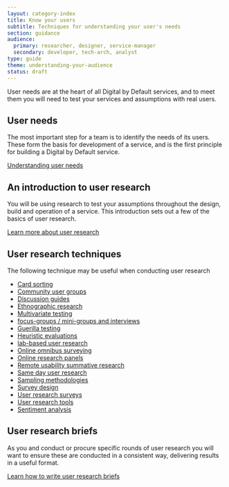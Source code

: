 ```yaml
---
layout: category-index
title: Know your users
subtitle: Techniques for understanding your user's needs
section: guidance
audience:
  primary: researcher, designer, service-manager
  secondary: developer, tech-arch, analyst
type: guide
theme: understanding-your-audience
status: draft
---
```


User needs are at the heart of all Digital by Default services, and to meet them you will need to test your services and assumptions with real users.

## User needs

The most important step for a team is to identify the needs of its users. These form the basis for development of a service, and is the first principle for building a Digital by Default service.

[Understanding user needs](understandinguserneeds.html)


## An introduction to user research

You will be using research to test your assumptions throughout the design, build and operation of a service. This introduction sets out a few of the basics of user research.

[Learn more about user research](introduction-to-user-research.html)

## User research techniques

The following technique may be useful when conducting user research

<ul>
  <li><a href="/users/card-sorting.html">Card sorting</a></li>
  <li><a href="/users/user-research/communityusergroups.html">Community user groups</a></li>
  <li><a href="/users/user-research/discussionguides.html">Discussion guides</a></li>
  <li><a href="/users/user-research/ethnographicresearch.html">Ethnographic research</a></li>
  <li><a href="/users/user-research/multivariatetesting.html">Multivariate testing</a></li>
  <li><a href="/users/user-research/focusgroupsminigroupsandinterviews.html">focus-groups / mini-groups and interviews</a></li>
  <li><a href="/users/user-research/guerillatesting.html">Guerilla testing</a></li>
  <li><a href="/users/user-research/heuristicevaluations.html">Heuristic evaluations</a></li>
  <li><a href="/users/user-research/labbasedusertesting.html">lab-based user research</a></li>
  <li><a href="/users/user-research/onlineomnibussurveying.html">Online omnibus surveying</a></li>
  <li><a href="/users/user-research/onlineresearchpanels.html">Online research panels</a></li>
  <li><a href="/users/user-research/remoteusabilitysummativetesting.html">Remote usability summative research</a></li>
  <li><a href="/users/user-research/samedayusertesting.html">Same day user research</a></li>
  <li><a href="/users/user-research/samplingmethodologies.html">Sampling methodologies</a></li>
  <li><a href="/users/user-research/surveydesign.html">Survey design</a></li>
  <li><a href="/users/user-research/userresearchsurveys.html">User research surveys</a></li>
  <li><a href="/users/user-research/userresearchtools.html">User research tools</a></li>
  <li><a href="/users/user-research/sentimentanalysis.html">Sentiment analysis</a></li>
</ul>

## User research briefs

As you and conduct or procure specific rounds of user research you will want to ensure these are conducted in a consistent way, delivering results in a useful format.

[Learn how to write user research briefs](/users/user-research/userresearchbriefs.html)
